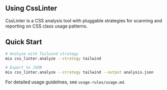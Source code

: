 ## Using CssLinter

CssLinter is a CSS analysis tool with pluggable strategies for scanning and reporting on CSS class usage patterns.

## Quick Start

```bash
# Analyze with Tailwind strategy
mix css_linter.analyze --strategy tailwind

# Export to JSON
mix css_linter.analyze --strategy tailwind --output analysis.json
```

For detailed usage guidelines, see `usage-rules/usage.md`.
